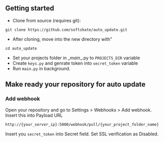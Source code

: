 ## Getting started

* Clone from source (requires git):

```
git clone https://github.com/softskate/auto_update.git
```

* After cloning, move into the new directory with"

```
cd auto_update
```
* Set your projects folder in \__main__.py to `PROJECTS_DIR` variable
* Create `keys.py` and genrate token into `secret_token` variable
* Run `main.py` in background.

## Make ready your repository for auto update

### Add webhook

Open your repository and go to Settings > Webhooks > Add webhook.
Insert this into Payload URL 

```
http://{your_server_ip}:5000/webhook/pull/{your_project_folder_name}
```

Insert you `secret_token` into Secret field.
Set SSL verification as Disabled.
